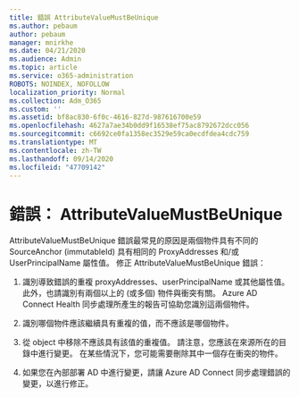 ```yaml
---
title: 錯誤 AttributeValueMustBeUnique
ms.author: pebaum
author: pebaum
manager: mnirkhe
ms.date: 04/21/2020
ms.audience: Admin
ms.topic: article
ms.service: o365-administration
ROBOTS: NOINDEX, NOFOLLOW
localization_priority: Normal
ms.collection: Adm_O365
ms.custom: ''
ms.assetid: bf8ac830-6f0c-4616-827d-987616700e59
ms.openlocfilehash: 4627a7ae34b0dd9f16538ef75ac8792672dcc056
ms.sourcegitcommit: c6692ce0fa1358ec3529e59ca0ecdfdea4cdc759
ms.translationtype: MT
ms.contentlocale: zh-TW
ms.lasthandoff: 09/14/2020
ms.locfileid: "47709142"
---
```

# <a name="error-attributevaluemustbeunique"></a>錯誤： AttributeValueMustBeUnique

AttributeValueMustBeUnique 錯誤最常見的原因是兩個物件具有不同的 SourceAnchor (immutableId) 具有相同的 ProxyAddresses 和/或 UserPrincipalName 屬性值。 修正 AttributeValueMustBeUnique 錯誤：
  
1. 識別導致錯誤的重複 proxyAddresses、userPrincipalName 或其他屬性值。 此外，也請識別有兩個以上的 (或多個) 物件與衝突有關。 Azure AD Connect Health 同步處理所產生的報告可協助您識別這兩個物件。
    
2. 識別哪個物件應該繼續具有重複的值，而不應該是哪個物件。
    
3. 從 object 中移除不應該具有該值的重複值。 請注意，您應該在來源所在的目錄中進行變更。 在某些情況下，您可能需要刪除其中一個存在衝突的物件。
    
4. 如果您在內部部署 AD 中進行變更，請讓 Azure AD Connect 同步處理錯誤的變更，以進行修正。
    

